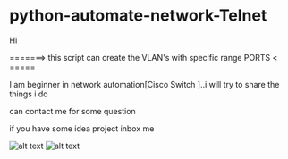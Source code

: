 # python-automate-network-Telnet

Hi

=======> this script can create the VLAN's with specific range PORTS < =====


I am beginner in network automation[Cisco Switch ]..i will try to share the things i do 

can contact me for some question 

if you have some idea project inbox me


![alt text](https://github.com/git-mng/python-automate-network-Telnet/blob/main/Schermata%202021-11-05%20alle%2016.23.23.png)
![alt text](https://github.com/git-mng/python-automate-network-Telnet/blob/main/Schermata%202021-11-05%20alle%2016.23.36.png)
